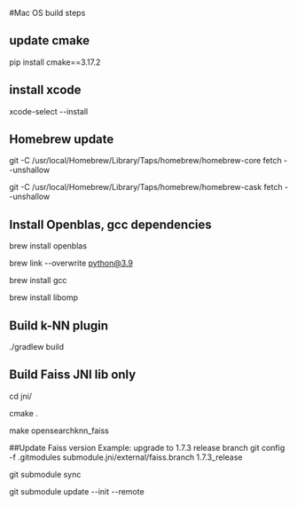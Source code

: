
#Mac OS build steps 

## update cmake 
pip install cmake==3.17.2

## install xcode 
xcode-select --install

## Homebrew update
git -C /usr/local/Homebrew/Library/Taps/homebrew/homebrew-core fetch --unshallow

git -C /usr/local/Homebrew/Library/Taps/homebrew/homebrew-cask fetch --unshallow

## Install Openblas, gcc dependencies
brew install openblas

brew link --overwrite python@3.9

brew install gcc

brew install libomp

## Build k-NN plugin
./gradlew build 

## Build Faiss JNI lib only 
cd jni/

cmake .

make opensearchknn_faiss

##Update Faiss version 
Example: upgrade to 1.7.3 release branch
git config -f .gitmodules submodule.jni/external/faiss.branch 1.7.3_release

git submodule sync

git submodule update --init --remote
